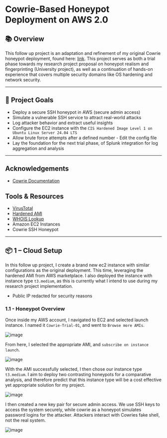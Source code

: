 # Cowrie-Based Honeypot Deployment on AWS 2.0

## 📚 Overview
This follow up project is an adaptation and refinement of my original Cowrie honeypot deployment, found here: [link](https://github.com/wilbcn/BlueTeam/edit/main/Honeypots/Cowrie-Virtual-Honeypot.md). This project serves as both a trial phase towards my research project proposal on honeypot realism and fingerprinting (University project), as well as a continuation of hands-on experience that covers multiple security domains like OS hardening and network security.

---

## 🎯 Project Goals

- Deploy a secure SSH honeypot in AWS (secure admin access)
- Simulate a vulnerable SSH service to attract real-world attacks
- Log attacker behavior and extract useful insights
- Configure the EC2 instance with the `CIS Hardened Image Level 1 on Ubuntu Linux Server 24.04 LTS`
- Allow brute force attempts after a defined number - Edit the config file
- Lay the foundation for the next trial phase, of Splunk integration for log aggregation and analysis

---

## Acknowledgements
- [Cowrie Documentation](https://docs.cowrie.org/en/latest/README.html)

## Tools & Resources
- [VirusTotal](https://www.virustotal.com/gui/home/upload)
- [Hardened AMI](https://aws.amazon.com/marketplace/pp/prodview-6l5e56nst6r3g)
- [WHOIS Lookup](https://whois.domaintools.com/)
- Amazon EC2 Instances
- Cowrie SSH Honeypot

---

## 📦 1 – Cloud Setup
In this follow up project, I create a brand new ec2 instance with similar configurations as the original deployment. This time, leveraging the hardened AMI from AWS marketplace. I also deployed the instance with instance type `t3.medium`, as this is currently what I intend to use during my research project implementation. 

- Public IP redacted for security reasons

### 1.1 - Honeypot Overview
Once inside my AWS account, I navigated to EC2 and selected launch instance. I named it `Cowrie-Trial-01`, and went to `Browse more AMIs`. 

![image](https://github.com/user-attachments/assets/8e84ae31-c71e-469e-b0f8-5be83fec9b21)

From here, I selected the appropriate AMI, and `subscribe on instance launch`.

![image](https://github.com/user-attachments/assets/f124ff8d-eef5-4ffc-8eef-450939138e92)

With the AMI successfully selected, I then chose our instance type `t3.medium`. I aim to deploy two contrasting honeypots for a comparative analysis, and therefore predict that this instance type will be a cost effective yet appropriate solution for my project.

![image](https://github.com/user-attachments/assets/a35c94ad-2985-4ea3-a1e8-6081bc6e20bb)

I then created a new key pair for secure admin access. We use SSH keys to access the system securely, while cowrie as a honeypot simulates password logins for the attacker. Attackers interact with Cowries fake shell, not the real system.

![image](https://github.com/user-attachments/assets/f090f1a7-882d-448d-a501-4eab90ada4ac)


